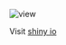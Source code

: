 
![view](https://gitlab.com/DanaeMartinez/usa_shootings_dashboard/-/blob/master/shooter.png?raw=true)


Visit [shiny io](https://danaemirelmartinez.shinyapps.io/usa_shootings_dashboard/)